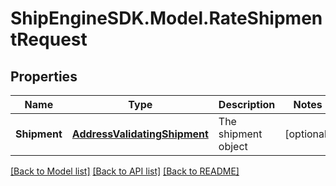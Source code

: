 # ShipEngineSDK.Model.RateShipmentRequest

## Properties

Name | Type | Description | Notes
------------ | ------------- | ------------- | -------------
**Shipment** | [**AddressValidatingShipment**](AddressValidatingShipment.md) | The shipment object | [optional] 

[[Back to Model list]](../../README.md#documentation-for-models) [[Back to API list]](../../README.md#documentation-for-api-endpoints) [[Back to README]](../../README.md)

